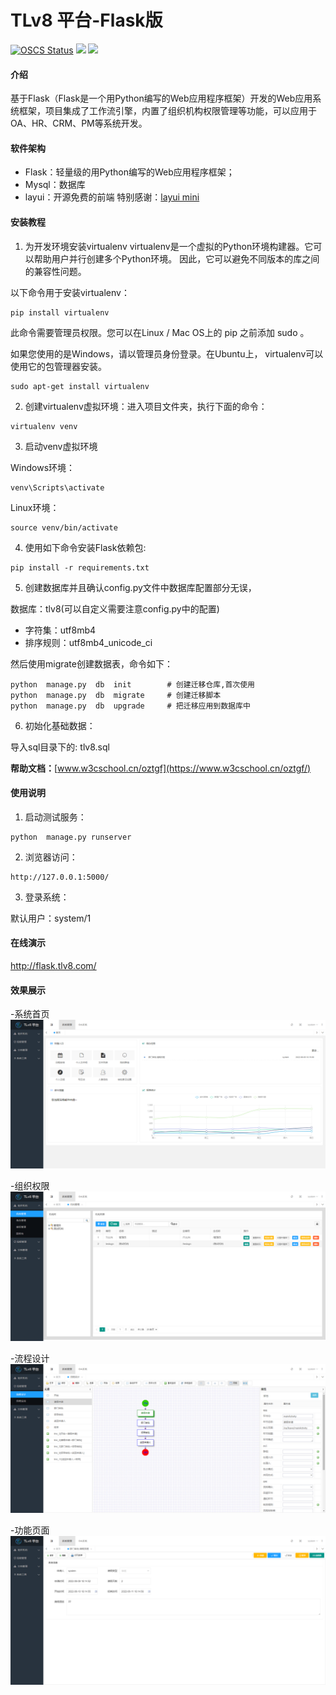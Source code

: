 # TLv8 平台-Flask版

<p align="center">

[![OSCS Status](https://www.oscs1024.com/platform/badge/qiangitchen/tlv8-python-flask.svg?size=small)](https://www.oscs1024.com/project/qiangitchen/tlv8-python-flask?ref=badge_small)
<a href="https://www.python.org/downloads/release/python-368/"><img src='https://img.shields.io/badge/Python-3.6+-redviolet.svg'/></a>
<a href='LICENSE'><img src='https://img.shields.io/badge/License-BSD--3--Clause-blue.svg'></img></a>

</p>

#### 介绍
基于Flask（Flask是一个用Python编写的Web应用程序框架）开发的Web应用系统框架，项目集成了工作流引擎，内置了组织机构权限管理等功能，可以应用于OA、HR、CRM、PM等系统开发。

#### 软件架构

- Flask：轻量级的用Python编写的Web应用程序框架；
- Mysql：数据库
- layui：开源免费的前端 特别感谢：[layui mini](https://gitee.com/zhongshaofa/layuimini)



#### 安装教程

1.  为开发环境安装virtualenv
virtualenv是一个虚拟的Python环境构建器。它可以帮助用户并行创建多个Python环境。 因此，它可以避免不同版本的库之间的兼容性问题。

以下命令用于安装virtualenv：

```
pip install virtualenv
```

此命令需要管理员权限。您可以在Linux / Mac OS上的 pip 之前添加 sudo 。

如果您使用的是Windows，请以管理员身份登录。在Ubuntu上， virtualenv可以使用它的包管理器安装。

```
sudo apt-get install virtualenv
```


2.  创建virtualenv虚拟环境：进入项目文件夹，执行下面的命令：

```
virtualenv venv
```


3.  启动venv虚拟环境

Windows环境：

```
venv\Scripts\activate
```
Linux环境：

```
source venv/bin/activate
```

4.  使用如下命令安装Flask依赖包:

```
pip install -r requirements.txt
```

5.  创建数据库并且确认config.py文件中数据库配置部分无误，

数据库：tlv8(可以自定义需要注意config.py中的配置)

- 字符集：utf8mb4
- 排序规则：utf8mb4_unicode_ci


然后使用migrate创建数据表，命令如下：

```
python  manage.py  db  init        # 创建迁移仓库,首次使用  
python  manage.py  db  migrate     # 创建迁移脚本
python  manage.py  db  upgrade     # 把迁移应用到数据库中
```

6.  初始化基础数据：

导入sql目录下的: tlv8.sql


<b>帮助文档：</b>[www.w3cschool.cn/oztgf](https://www.w3cschool.cn/oztgf/)




#### 使用说明

1.  启动测试服务：

```
python  manage.py runserver
```


2.  浏览器访问：

```
http://127.0.0.1:5000/
```


3.  登录系统：

默认用户：system/1


#### 在线演示
http://flask.tlv8.com/


#### 效果展示

-系统首页
![系统首页](show/home.png)


-组织权限
![组织权限](show/org.png)


-流程设计
![流程设计](show/flow_design.png)


-功能页面
![功能页面](show/oa.png)


